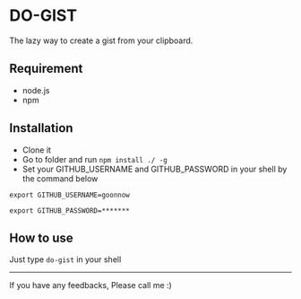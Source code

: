# DO-GIST
The lazy way to create a gist from your clipboard.

## Requirement
- node.js
- npm

## Installation
- Clone it
- Go to folder and run `npm install ./ -g`
- Set your GITHUB_USERNAME and GITHUB_PASSWORD in your shell by the
command below
 
```
export GITHUB_USERNAME=goonnow

export GITHUB_PASSWORD=*******
```
## How to use 
Just type `do-gist` in your shell

---
If you have any feedbacks, Please call me :)

